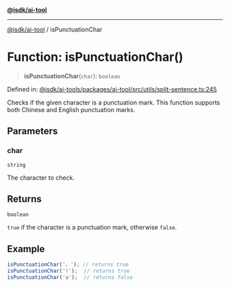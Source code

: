 [**@isdk/ai-tool**](../README.md)

***

[@isdk/ai-tool](../globals.md) / isPunctuationChar

# Function: isPunctuationChar()

> **isPunctuationChar**(`char`): `boolean`

Defined in: [@isdk/ai-tools/packages/ai-tool/src/utils/split-sentence.ts:245](https://github.com/isdk/ai-tool.js/blob/d0765f898f217d97c57c6949502b4a7bef5dce5e/src/utils/split-sentence.ts#L245)

Checks if the given character is a punctuation mark.
This function supports both Chinese and English punctuation marks.

## Parameters

### char

`string`

The character to check.

## Returns

`boolean`

`true` if the character is a punctuation mark, otherwise `false`.

## Example

```typescript
isPunctuationChar('。'); // returns true
isPunctuationChar('!');  // returns true
isPunctuationChar('a');  // returns false
```
